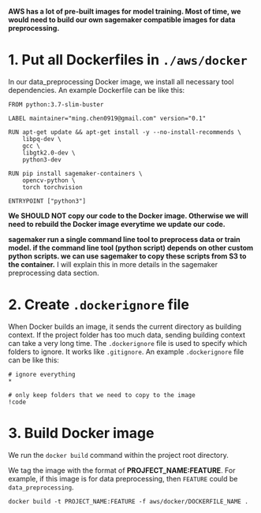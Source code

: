**AWS has a lot of pre-built images for model training. Most of time, we would need to build our own sagemaker compatible images for data preprocessing.**

# 1. Put all Dockerfiles in `./aws/docker`

In our data_preprocessing Docker image, we install all necessary tool dependencies. An example Dockerfile can be like this:

```
FROM python:3.7-slim-buster

LABEL maintainer="ming.chen0919@gmail.com" version="0.1"

RUN apt-get update && apt-get install -y --no-install-recommends \
    libpq-dev \
    gcc \
    libgtk2.0-dev \
    python3-dev

RUN pip install sagemaker-containers \
    opencv-python \
    torch torchvision

ENTRYPOINT ["python3"]
```

**We SHOULD NOT copy our code to the Docker image. Otherwise we will need to rebuild the Docker image everytime we update our code.**

**sagemaker run a single command line tool to preprocess data or train model. if the command line tool (python script) depends on other custom python scripts. we can use sagemaker to copy these scripts from S3 to the container.** I will explain this in more details in the sagemaker preprocessing data section.


# 2. Create `.dockerignore` file

When Docker builds an image, it sends the current directory as building context. If the project folder has too much data, sending building context can take a very long time. The `.dockerignore` file is used to specify which folders to ignore. It works like `.gitignore`. An example `.dockerignore` file can be like this:

```
# ignore everything
*

# only keep folders that we need to copy to the image
!code
```

# 3. Build Docker image

We run the `docker build` command within the project root directory.

We tag the image with the format of **PROJFECT_NAME:FEATURE**. For example, if this image is for data preprocessing, then `FEATURE` could be `data_preprocessing`.

```
docker build -t PROJECT_NAME:FEATURE -f aws/docker/DOCKERFILE_NAME .
```



